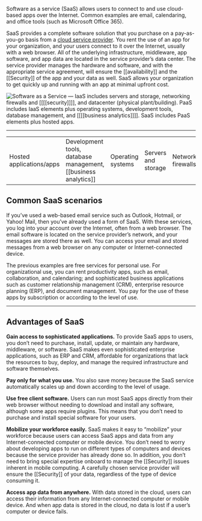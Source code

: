 Software as a service (SaaS) allows users to connect to and use cloud-based apps over the Internet. Common examples are email, calendaring, and office tools (such as Microsoft Office 365).

SaaS provides a complete software solution that you purchase on a pay-as-you-go basis from a [cloud service provider](https://azure.microsoft.com/en-au/resources/cloud-computing-dictionary/choosing-a-cloud-service-provider/). You rent the use of an app for your organization, and your users connect to it over the Internet, usually with a web browser. All of the underlying infrastructure, middleware, app software, and app data are located in the service provider’s data center. The service provider manages the hardware and software, and with the appropriate service agreement, will ensure the [[availability]] and the [[Security]] of the app and your data as well. SaaS allows your organization to get quickly up and running with an app at minimal upfront cost.

![Software as a Service — IaaS includes servers and storage, networking firewalls and [[[[security]]]], and datacenter (physical plant/building). PaaS includes IaaS elements plus operating systems, development tools, database management, and [[[[business analytics]]]]. SaaS includes PaaS elements plus hosted apps.](https://cdn-dynmedia-1.microsoft.com/is/image/microsoftcorp/what-is-saas_what-is-saas?scl=1)

---

|   |   |   |   |   |   |
|---|---|---|---|---|---|
|Hosted applications/apps|Development tools, database management, [[business analytics]]|Operating systems|Servers and storage|Networking firewalls/[[Security]]|Data center physical plant/building|

## Common SaaS scenarios

If you’ve used a web-based email service such as Outlook, Hotmail, or Yahoo! Mail, then you’ve already used a form of SaaS. With these services, you log into your account over the Internet, often from a web browser. The email software is located on the service provider’s network, and your messages are stored there as well. You can access your email and stored messages from a web browser on any computer or Internet-connected device.

The previous examples are free services for personal use. For organizational use, you can rent productivity apps, such as email, collaboration, and calendaring; and sophisticated business applications such as customer relationship management (CRM), enterprise resource planning (ERP), and document management. You pay for the use of these apps by subscription or according to the level of use.

---

## Advantages of SaaS

**Gain access to sophisticated applications.** To provide SaaS apps to users, you don’t need to purchase, install, update, or maintain any hardware, middleware, or software. SaaS makes even sophisticated enterprise applications, such as ERP and CRM, affordable for organizations that lack the resources to buy, deploy, and manage the required infrastructure and software themselves.

**Pay only for what you use.** You also save money because the SaaS service automatically scales up and down according to the level of usage.

**Use free client software.** Users can run most SaaS apps directly from their web browser without needing to download and install any software, although some apps require plugins. This means that you don’t need to purchase and install special software for your users.

**Mobilize your workforce easily.** SaaS makes it easy to “mobilize” your workforce because users can access SaaS apps and data from any Internet-connected computer or mobile device. You don’t need to worry about developing apps to run on different types of computers and devices because the service provider has already done so. In addition, you don’t need to bring special expertise onboard to manage the [[Security]] issues inherent in mobile computing. A carefully chosen service provider will ensure the [[Security]] of your data, regardless of the type of device consuming it.

**Access app data from anywhere.** With data stored in the cloud, users can access their information from any Internet-connected computer or mobile device. And when app data is stored in the cloud, no data is lost if a user’s computer or device fails.